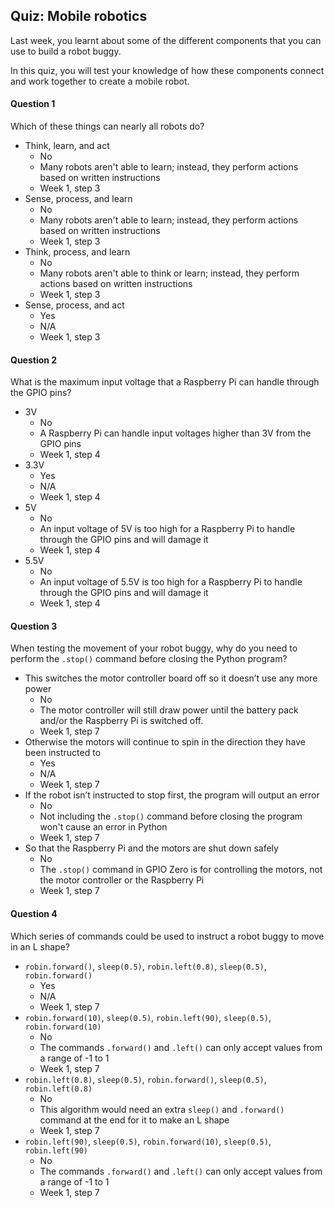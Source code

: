 [comment]: # (
Feedback Author: Normally lead educator
)

## Quiz: Mobile robotics

Last week, you learnt about some of the different components that you can use to build a robot buggy. 

In this quiz, you will test your knowledge of how these components connect and work together to create a mobile robot.

#### Question 1

Which of these things can nearly all robots do?

+ Think, learn, and act
    + No
    + Many robots aren't able to learn; instead, they perform actions based on written instructions
    + Week 1, step 3
+ Sense, process, and learn
    + No
    + Many robots aren't able to learn; instead, they perform actions based on written instructions
    + Week 1, step 3
+ Think, process, and learn
    + No
    + Many robots aren't able to think or learn; instead, they perform actions based on written instructions
    + Week 1, step 3
+ Sense, process, and act
    + Yes
    + N/A
    + Week 1, step 3

#### Question 2

What is the maximum input voltage that a Raspberry Pi can handle through the GPIO pins?

+ 3V
    + No
    + A Raspberry Pi can handle input voltages higher than 3V from the GPIO pins
    + Week 1, step 4
+ 3.3V
    + Yes
    + N/A
    + Week 1, step 4
+ 5V
    + No
    + An input voltage of 5V is too high for a Raspberry Pi to handle through the GPIO pins and will damage it
    + Week 1, step 4
+ 5.5V
    + No
    + An input voltage of 5.5V is too high for a Raspberry Pi to handle through the GPIO pins and will damage it
    + Week 1, step 4

#### Question 3

When testing the movement of your robot buggy, why do you need to perform the `.stop()` command before closing the Python program? 

+ This switches the motor controller board off so it doesn’t use any more power
    + No
    + The motor controller will still draw power until the battery pack and/or the Raspberry Pi is switched off.
    + Week 1, step 7
+ Otherwise the motors will continue to spin in the direction they have been instructed to
    + Yes
    + N/A
    + Week 1, step 7
+ If the robot isn’t instructed to stop first, the program will output an error
    + No
    + Not including the `.stop()` command before closing the program won't cause an error in Python
    + Week 1, step 7
+ So that the Raspberry Pi and the motors are shut down safely
    + No
    + The `.stop()` command in GPIO Zero is for controlling the motors, not the motor controller or the Raspberry Pi
    + Week 1, step 7

#### Question 4

Which series of commands could be used to instruct a robot buggy to move in an L shape?

+ `robin.forward()`, `sleep(0.5)`, `robin.left(0.8)`, `sleep(0.5)`, `robin.forward()`
    + Yes
    + N/A
    + Week 1, step 7
+ `robin.forward(10)`, `sleep(0.5)`, `robin.left(90)`, `sleep(0.5)`, `robin.forward(10)`
    + No
    + The commands `.forward()` and `.left()` can only accept values from a range of -1 to 1
    + Week 1, step 7
+ `robin.left(0.8)`, `sleep(0.5)`, `robin.forward()`, `sleep(0.5)`, `robin.left(0.8)`
    + No
    + This algorithm would need an extra `sleep()` and `.forward()` command at the end for it to make an L shape
    + Week 1, step 7
+ `robin.left(90)`, `sleep(0.5)`, `robin.forward(10)`, `sleep(0.5)`, `robin.left(90)`
    + No
    + The commands `.forward()` and `.left()` can only accept values from a range of -1 to 1
    + Week 1, step 7
